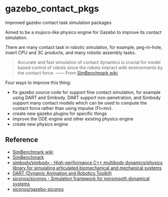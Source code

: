 # gazebo_contact_pkgs

Improved gazebo contact task simulation packages

Aimed to be a mujoco-like physics engine for Gazebo to improve its contact simulation.

There are many contact task in robotic simulation, for example, peg-in-hole, insert CPU and 3C products, and many robotic assembly tasks. 

> Accurate and fast simulation of contact dynamics is crucial for model based control of robots since the robots interact with environments by the contact force. —— From [SimBenchmark wiki](https://leggedrobotics.github.io/SimBenchmark/)

Four ways to improve this thing:
- fix gazebo source code for support fine contact simulation, for example using DART and Simbody. DART support non-penetration, and Simbody support many contact models which can be used to compute the contact force rather than using impulse (Ft=mv).
- create new gazebo plugins for specific things
- improve the ODE engine and other existing physics engine
- create new physics engine


## Reference
- [SimBenchmark wiki](https://leggedrobotics.github.io/SimBenchmark/)
- [SimBenchmark](https://github.com/leggedrobotics/SimBenchmark)
- [simbody/simbody - High-performance C++ multibody dynamics/physics library for simulating articulated biomechanical and mechanical systems](https://github.com/simbody/simbody)
- [DART (Dynamic Animation and Robotics Toolkit)](https://dartsim.github.io/)
- [siconos/siconos - Simulation framework for nonsmooth dynamical systems](https://github.com/siconos/siconos)
- [siconos/gazebo-siconos](https://github.com/siconos/gazebo-siconos)
